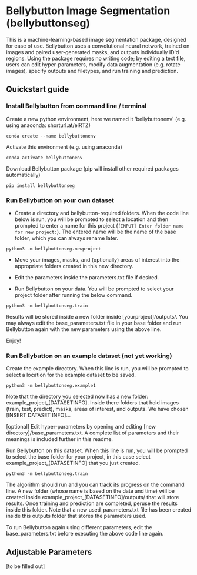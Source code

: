 # Bellybutton Image Segmentation (bellybuttonseg)

This is a machine-learning-based image segmentation package, designed for ease of use.
Bellybutton uses a convolutional neural network, trained on images and paired user-generated masks, and outputs individually ID'd regions.
Using the package requires no writing code; by editing a text file, users can edit hyper-parameters, modify data augmentation (e.g. rotate images), specify outputs and filetypes, and run training and prediction.


## Quickstart guide

### Install Bellybutton from command line / terminal

Create a new python environment, here we named it 'bellybuttonenv' (e.g. using anaconda: shorturl.at/elRTZ)
 
```
conda create --name bellybuttonenv
```

Activate this environment (e.g. using anaconda)
 
```
conda activate bellybuttonenv
```

Download Bellybutton package (pip will install other required packages automatically)
```
pip install bellybuttonseg
```

### Run Bellybutton on your own dataset

- Create a directory and bellybutton-required folders. When the code line below is run, you will be prompted to select a location and then prompted to enter a name for this project (`[INPUT] Enter folder name for new project:`). The entered name will be the name of the base folder, which you can always rename later.

```
python3 -m bellybuttonseg.newproject
```

 - Move your images, masks, and (optionally) areas of interest into the appropriate folders created in this new directory.

 - Edit the parameters inside the parameters.txt file if desired.

 - Run Bellybutton on your data. You will be prompted to select your project folder after running the below command.

```
python3 -m bellybuttonseg.train
```

Results will be stored inside a new folder inside [yourproject]/outputs/. You may always edit the base_parameters.txt file in your base folder and run Bellybutton again with the new parameters using the above line.

Enjoy!




### Run Bellybutton on an example dataset (not yet working)


Create the example directory. When this line is run, you will be prompted to select a location for the example dataset to be saved.

```
python3 -m bellybuttonseg.example1
```

Note that the directory you selected now has a new folder: example_project_[DATASETINFO]. Inside there folders that hold images (train, test, predict), masks, areas of interest, and outputs. We have chosen [INSERT DATASET INFO]...

[optional] Edit hyper-parameters by opening and editing [new directory]/base_parameters.txt. A complete list of parameters and their meanings is included further in this readme. 

Run Bellybutton on this dataset. When this line is run, you will be prompted to select the base folder for your project, in this case select example_project_[DATASETINFO] that you just created.

```
python3 -m bellybuttonseg.train
```

The algorithm should run and you can track its progress on the command line. A new folder (whose name is based on the date and time) will be created inside example_project_[DATASETINFO]/outputs/ that will store results. Once training and prediction are completed, peruse the results inside this folder. Note that a new used_parameters.txt file has been created inside this outputs folder that stores the parameters used.

To run Bellybutton again using different parameters, edit the base_parameters.txt before executing the above code line again.



## Adjustable Parameters

[to be filled out]




